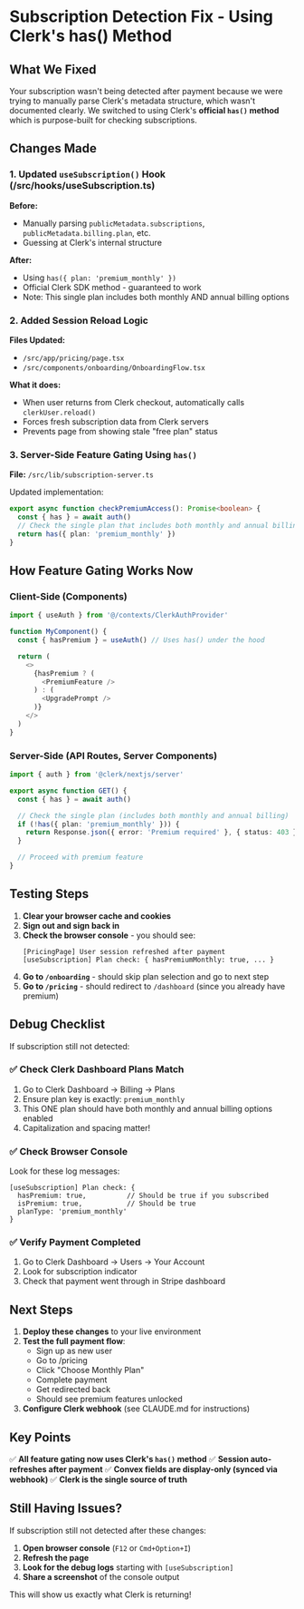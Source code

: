 # Subscription Detection Fix - Using Clerk's has() Method

## What We Fixed

Your subscription wasn't being detected after payment because we were trying to manually parse Clerk's metadata structure, which wasn't documented clearly. We switched to using Clerk's **official `has()` method** which is purpose-built for checking subscriptions.

## Changes Made

### 1. Updated `useSubscription()` Hook (/src/hooks/useSubscription.ts)
**Before:**
- Manually parsing `publicMetadata.subscriptions`, `publicMetadata.billing.plan`, etc.
- Guessing at Clerk's internal structure

**After:**
- Using `has({ plan: 'premium_monthly' })`
- Official Clerk SDK method - guaranteed to work
- Note: This single plan includes both monthly AND annual billing options

### 2. Added Session Reload Logic
**Files Updated:**
- `/src/app/pricing/page.tsx`
- `/src/components/onboarding/OnboardingFlow.tsx`

**What it does:**
- When user returns from Clerk checkout, automatically calls `clerkUser.reload()`
- Forces fresh subscription data from Clerk servers
- Prevents page from showing stale "free plan" status

### 3. Server-Side Feature Gating Using `has()`
**File:** `/src/lib/subscription-server.ts`

Updated implementation:
```typescript
export async function checkPremiumAccess(): Promise<boolean> {
  const { has } = await auth()
  // Check the single plan that includes both monthly and annual billing
  return has({ plan: 'premium_monthly' })
}
```

## How Feature Gating Works Now

### Client-Side (Components)
```typescript
import { useAuth } from '@/contexts/ClerkAuthProvider'

function MyComponent() {
  const { hasPremium } = useAuth() // Uses has() under the hood

  return (
    <>
      {hasPremium ? (
        <PremiumFeature />
      ) : (
        <UpgradePrompt />
      )}
    </>
  )
}
```

### Server-Side (API Routes, Server Components)
```typescript
import { auth } from '@clerk/nextjs/server'

export async function GET() {
  const { has } = await auth()

  // Check the single plan (includes both monthly and annual billing)
  if (!has({ plan: 'premium_monthly' })) {
    return Response.json({ error: 'Premium required' }, { status: 403 })
  }

  // Proceed with premium feature
}
```

## Testing Steps

1. **Clear your browser cache and cookies**
2. **Sign out and sign back in**
3. **Check the browser console** - you should see:
   ```
   [PricingPage] User session refreshed after payment
   [useSubscription] Plan check: { hasPremiumMonthly: true, ... }
   ```
4. **Go to `/onboarding`** - should skip plan selection and go to next step
5. **Go to `/pricing`** - should redirect to `/dashboard` (since you already have premium)

## Debug Checklist

If subscription still not detected:

### ✅ Check Clerk Dashboard Plans Match
1. Go to Clerk Dashboard → Billing → Plans
2. Ensure plan key is exactly: `premium_monthly`
3. This ONE plan should have both monthly and annual billing options enabled
4. Capitalization and spacing matter!

### ✅ Check Browser Console
Look for these log messages:
```
[useSubscription] Plan check: {
  hasPremium: true,          // Should be true if you subscribed
  isPremium: true,           // Should be true
  planType: 'premium_monthly'
}
```

### ✅ Verify Payment Completed
1. Go to Clerk Dashboard → Users → Your Account
2. Look for subscription indicator
3. Check that payment went through in Stripe dashboard

## Next Steps

1. **Deploy these changes** to your live environment
2. **Test the full payment flow**:
   - Sign up as new user
   - Go to /pricing
   - Click "Choose Monthly Plan"
   - Complete payment
   - Get redirected back
   - Should see premium features unlocked
3. **Configure Clerk webhook** (see CLAUDE.md for instructions)

## Key Points

✅ **All feature gating now uses Clerk's `has()` method**
✅ **Session auto-refreshes after payment**
✅ **Convex fields are display-only (synced via webhook)**
✅ **Clerk is the single source of truth**

## Still Having Issues?

If subscription still not detected after these changes:

1. **Open browser console** (`F12` or `Cmd+Option+I`)
2. **Refresh the page**
3. **Look for the debug logs** starting with `[useSubscription]`
4. **Share a screenshot** of the console output

This will show us exactly what Clerk is returning!
